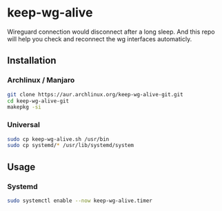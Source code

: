 # keep-wg-alive

Wireguard connection would disconnect after a long sleep. And this repo will help you check and reconnect the wg interfaces automaticly. 

## Installation

### Archlinux / Manjaro

```bash
git clone https://aur.archlinux.org/keep-wg-alive-git.git
cd keep-wg-alive-git
makepkg -si
```

### Universal
```bash
sudo cp keep-wg-alive.sh /usr/bin
sudo cp systemd/* /usr/lib/systemd/system
```

## Usage
### Systemd
```bash
sudo systemctl enable --now keep-wg-alive.timer
```
